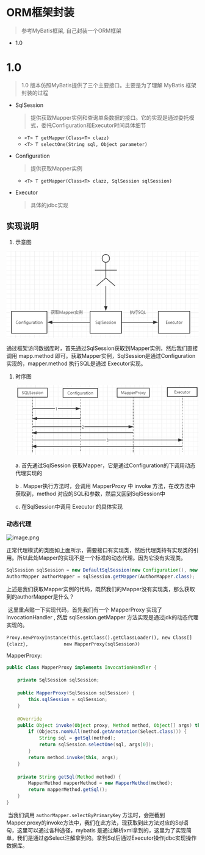 # ORM框架封装

> 参考MyBatis框架, 自己封装一个ORM框架

- 1.0

# 1.0 

> 1.0 版本仿照MyBatis提供了三个主要接口。主要是为了理解 MyBatis 框架封装的过程

- SqlSession

  > 提供获取Mapper实例和查询单条数据的接口。它的实现是通过委托模式，委托Configuration和Executor时间具体细节

  - `<T> T getMapper(Class<T> clazz)`
  - `<T> T selectOne(String sql, Object parameter)`

- Configuration

  > 提供获取Mapper实例

  - `<T> T getMapper(Class<T> clazz, SqlSession sqlSession)`

- Executor

  > 具体的jdbc实现

## 实现说明

1. 示意图

![](images/示意图v1.0.png)

​	通过框架访问数据库时，首先通过SqlSession获取到Mapper实例，然后我们直接调用 mapp.method 即可。获取Mapper实例，SqlSession是通过Configuration实现的，mapper.method 执行SQL是通过 Executor实现。

1. 时序图

   ![](images/时序图v1.0.png)

   a. 首先通过SqlSession 获取Mapper，它是通过Configuration的下调用动态代理实现的

   b . Mapper执行方法时，会调用 MapperProxy 中 invoke 方法，在改方法中获取到，method 对应的SQL和参数，然后又回到SqlSession中

   c. 在SqlSession中调用 Executor 的具体实现

### 动态代理

![image.png](https://cdn.nlark.com/yuque/0/2019/png/253188/1575381109480-8ee4e55b-6e4e-4410-9ba3-0be67bca2cae.png)

​	正常代理模式的类图如上面所示，需要接口有实现类，然后代理类持有实现类的引用。所以此处Mapper的实现不是一个标准的动态代理。因为它没有实现类。

```java
SqlSession sqlSession = new DefaultSqlSession(new Configuration(), new SimpleExecutor());
AuthorMapper authorMapper = sqlSession.getMapper(AuthorMapper.class);
```

​	上述是我们获取Mapper实例的代码，既然我们的Mapper没有实现类，那么获取到的authorMapper是什么？

​	这里重点贴一下实现代码，首先我们有一个 MapperProxy 实现了 InvocationHandler , 然后 sqlSession.getMapper 方法实现是通过jdk的动态代理实现的。

`Proxy.newProxyInstance(this.getClass().getClassLoader(), new Class[]{clazz},
​            new MapperProxy(sqlSession))` 

MapperProxy:

```java
public class MapperProxy implements InvocationHandler {

    private SqlSession sqlSession;

    public MapperProxy(SqlSession sqlSession) {
        this.sqlSession = sqlSession;
    }

    @Override
    public Object invoke(Object proxy, Method method, Object[] args) throws Throwable {
        if (Objects.nonNull(method.getAnnotation(Select.class))) {
            String sql = getSql(method);
            return sqlSession.selectOne(sql, args[0]);
        }
        return method.invoke(this, args);
    }

    private String getSql(Method method) {
        MapperMethod mapperMethod = new MapperMethod(method);
        return mapperMethod.getSql();
    }
}
```

​	当我们调用 `authorMapper.selectByPrimaryKey` 方法时，会拦截到 Mapper.proxy的invoke方法中，我们在此方法，现获取到此方法对应的Sql语句，这里可以通过各种途径，mybatis 是通过解析xml拿到的，这里为了实现简单，我们是通过@Select注解拿到的。拿到Sql后通过Executor操作jdbc实现操作数据库。

























